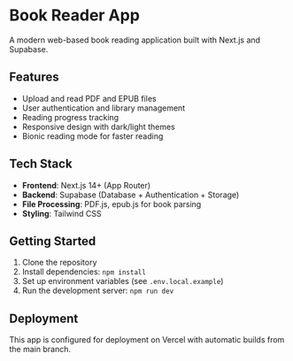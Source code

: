 # Book Reader App

A modern web-based book reading application built with Next.js and Supabase.

## Features

- Upload and read PDF and EPUB files
- User authentication and library management
- Reading progress tracking
- Responsive design with dark/light themes
- Bionic reading mode for faster reading

## Tech Stack

- **Frontend**: Next.js 14+ (App Router)
- **Backend**: Supabase (Database + Authentication + Storage)
- **File Processing**: PDF.js, epub.js for book parsing
- **Styling**: Tailwind CSS

## Getting Started

1. Clone the repository
2. Install dependencies: `npm install`
3. Set up environment variables (see `.env.local.example`)
4. Run the development server: `npm run dev`

## Deployment

This app is configured for deployment on Vercel with automatic builds from the main branch.

<!-- Force deployment update - 2025-07-19 04:20 -->
